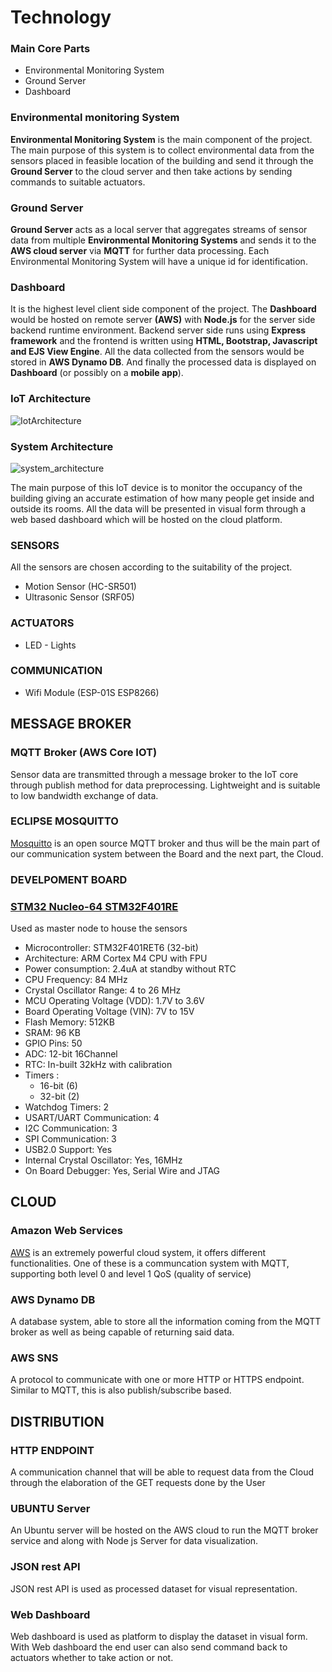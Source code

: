 # Technology

### Main Core Parts
* Environmental Monitoring System
* Ground Server
* Dashboard

### Environmental monitoring System

**Environmental Monitoring System** is the main component of the project. The main purpose of this system is to collect environmental data from the sensors placed in feasible location of the building and send it through the **Ground Server** to the cloud server and then take actions by sending commands to suitable actuators.

### Ground Server

**Ground Server** acts as a local server that aggregates streams of sensor data from
multiple **Environmental Monitoring Systems** and sends it to the **AWS cloud server** via **MQTT** for
further data processing. Each Environmental Monitoring System will have a unique id for
identification.

### Dashboard

It is the highest level client side component of the project. The **Dashboard** would be
hosted on remote server **(AWS)** with **Node.js** for the server side backend runtime
environment. Backend server side runs using **Express framework** and the frontend is
written using **HTML, Bootstrap, Javascript and EJS View Engine**. All the data
collected from the sensors would be stored in **AWS Dynamo DB**. And finally the
processed data is displayed on **Dashboard** (or possibly on a **mobile app**).

### IoT Architecture

![IotArchitecture](https://user-images.githubusercontent.com/30042823/159380556-12a033e7-b0a5-4973-b486-69c106e3e95b.png)

### System Architecture

![system_architecture](https://user-images.githubusercontent.com/30042823/159380633-c53035a8-05a2-46e0-ab19-4239ae35ea9c.png)

The main purpose of this IoT device is to monitor the occupancy of the building giving an accurate estimation of how many people get inside and outside its rooms.
All the data will be presented in visual form through a web based dashboard which will be hosted on the cloud platform.

### SENSORS
All the sensors are chosen according to the suitability of the project.

* Motion Sensor (HC-SR501)
* Ultrasonic Sensor (SRF05)

### ACTUATORS

* LED - Lights


### COMMUNICATION

* Wifi Module (ESP-01S ESP8266) 


## MESSAGE BROKER

### MQTT Broker (AWS Core IOT)

Sensor data are transmitted through a message broker to the IoT core through publish
method for data preprocessing. Lightweight and is suitable to low bandwidth exchange of data.

### ECLIPSE MOSQUITTO
[Mosquitto](https://mosquitto.org/) is an open source MQTT broker and thus will be the main part of our communication system between the Board and the next part, the Cloud.

### DEVELPOMENT BOARD

### [STM32 Nucleo-64 STM32F401RE](https://www.st.com/en/evaluation-tools/nucleo-f401re.html)
Used as master node to house the sensors

* Microcontroller: STM32F401RET6 (32-bit)
* Architecture: ARM Cortex M4 CPU with FPU
* Power consumption: 2.4uA at standby without RTC
* CPU Frequency: 84 MHz
* Crystal Oscillator Range: 4 to 26 MHz
* MCU Operating Voltage (VDD): 1.7V to 3.6V
* Board Operating Voltage (VIN): 7V to 15V
* Flash Memory: 512KB
* SRAM: 96 KB
* GPIO Pins: 50
* ADC: 12-bit 16Channel
* RTC: In-built 32kHz with calibration
* Timers :
    * 16-bit (6)
    * 32-bit (2)
* Watchdog Timers: 2
* USART/UART Communication: 4
* I2C Communication: 3
* SPI Communication: 3
* USB2.0 Support: Yes
* Internal Crystal Oscillator: Yes, 16MHz
* On Board Debugger: Yes, Serial Wire and JTAG

## CLOUD

### Amazon Web Services
[AWS](https://aws.amazon.com/it/) is an extremely powerful cloud system, it offers different functionalities. One of these is a communcation system with MQTT, supporting both level 0 and level 1 QoS (quality of service)

### AWS Dynamo DB
A database system, able to store all the information coming from the MQTT broker as well as being capable of returning said data.

### AWS SNS
A protocol to communicate with one or more HTTP or HTTPS endpoint. Similar to MQTT, this is also publish/subscribe based.


## DISTRIBUTION

### HTTP ENDPOINT
A communication channel that will be able to request data from the Cloud through the elaboration of the GET requests done by the User

### UBUNTU Server

An Ubuntu server will be hosted on the AWS cloud to run the MQTT broker service and
along with Node js Server for data visualization.

### JSON rest API

JSON rest API is used as processed dataset for visual representation.

### Web Dashboard

Web dashboard is used as platform to display the dataset in visual form. With Web
dashboard the end user can also send command back to actuators whether to take
action or not.